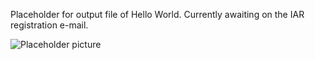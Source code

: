 Placeholder for output file of Hello World. Currently awaiting on the IAR registration e-mail.

![Placeholder picture](/images/placeholder.jpg)

